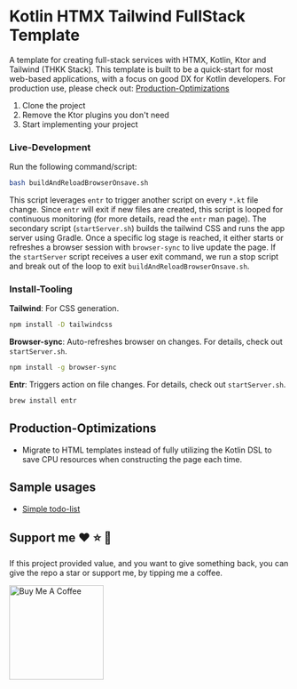 # Kotlin HTMX Tailwind FullStack Template
A template for creating full-stack services with HTMX, Kotlin, Ktor and Tailwind (THKK Stack).
This template is built to be a quick-start for most web-based applications, with a focus on good DX for Kotlin developers. For production use, please check out: [Production-Optimizations](#Production-Optimizations)

1) Clone the project
2) Remove the Ktor plugins you don't need 
3) Start implementing your project

### Live-Development

Run the following command/script:

```bash
bash buildAndReloadBrowserOnsave.sh
```

This script leverages `entr` to trigger another script on every `*.kt` file change. Since `entr` will exit if new files are created, this script is looped for continuous monitoring (for more details, read the `entr` man page). 
The secondary script (`startServer.sh`) builds the tailwind CSS and runs the app server using Gradle. 
Once a specific log stage is reached, it either starts or refreshes a browser session with `browser-sync` to live update the page. 
If the `startServer` script receives a user exit command, we run a stop script and break out of the loop to exit `buildAndReloadBrowserOnsave.sh`.

### Install-Tooling

**Tailwind**: For CSS generation.
```bash
npm install -D tailwindcss
```

**Browser-sync**: Auto-refreshes browser on changes. For details, check out `startServer.sh`.
```bash
npm install -g browser-sync
```

**Entr**: Triggers action on file changes. For details, check out `startServer.sh`.
```bash
brew install entr
```

## Production-Optimizations

- Migrate to HTML templates instead of fully utilizing the Kotlin DSL to save CPU resources when constructing the page each time.

## Sample usages

- [Simple todo-list](https://github.com/MartinWie/Kotlin-HTMX-Todolist)

## Support me :heart: :star: :money_with_wings:
If this project provided value, and you want to give something back, you can give the repo a star or support me, by tipping me a coffee.

<a href="https://buymeacoffee.com/MartinWie" target="_blank"><img src="https://cdn.buymeacoffee.com/buttons/v2/default-blue.png" alt="Buy Me A Coffee" width="170"></a>
